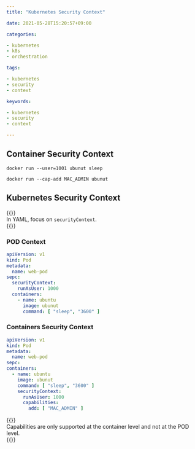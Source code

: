 ```yaml
---
title: "Kubernetes Security Context"

date: 2021-05-28T15:20:57+09:00

categories:

- kubernetes
- k8s
- orchestration

tags:

- kubernetes
- security
- context

keywords:

- kubernetes
- security
- context

---
```


## Container Security Context

```shell
docker run --user=1001 ubunut sleep
```

```shell
docker run --cap-add MAC_ADMIN ubunut
```

## Kubernetes Security Context

{{<admonition note securityContext true>}}  
In YAML, focus on `securityContext`.  
{{</admonition>}}

### POD Context

```yaml
apiVersion: v1
kind: Pod
metadata:
  name: web-pod
sepc:
  securityContext:
    runAsUser: 1000
  containers:
    - name: ubuntu
      image: ubunut
      command: [ "sleep", "3600" ]
```

### Containers Security Context

```yaml
apiVersion: v1
kind: Pod
metadata:
  name: web-pod
sepc:
containers:
  - name: ubuntu
    image: ubunut
    command: [ "sleep", "3600" ]
    securityContext:
      runAsUser: 1000
      capabilities:
        add: [ "MAC_ADMIN" ]
```

{{<admonition note capabilities true>}}  
Capabilities are only supported at the container level and not at the POD level.  
{{</admonition>}}

